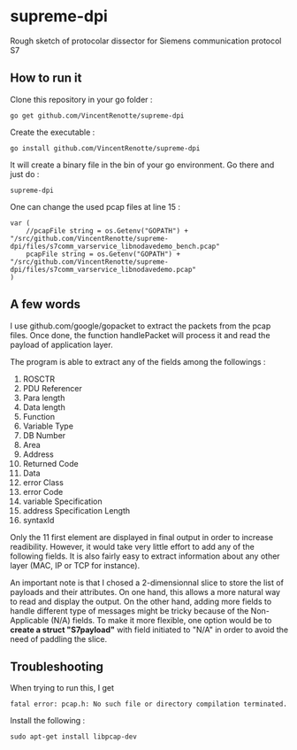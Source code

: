 # supreme-dpi
Rough sketch of protocolar dissector for Siemens communication protocol S7 
## How to run it
Clone this repository in your go folder :

`go get github.com/VincentRenotte/supreme-dpi`

Create the executable :

`go install github.com/VincentRenotte/supreme-dpi`

It will create a binary file in the bin of your go environment. Go there and just do :

`supreme-dpi`

One can change the used pcap files at line 15 :
```golang
var (
	//pcapFile string = os.Getenv("GOPATH") + "/src/github.com/VincentRenotte/supreme-dpi/files/s7comm_varservice_libnodavedemo_bench.pcap"
	pcapFile string = os.Getenv("GOPATH") + "/src/github.com/VincentRenotte/supreme-dpi/files/s7comm_varservice_libnodavedemo.pcap"
)
```

## A few words
I use github.com/google/gopacket to extract the packets from the pcap files. Once done, the function handlePacket will process it and read the payload of application layer.

The program is able to extract any of the fields among the followings :
1. ROSCTR    
2. PDU Referencer
3. Para length
4. Data length  
5. Function 
6. Variable Type 
7. DB Number 
8. Area      
9. Address   
10. Returned Code 
11. Data  
12. error Class
13. error Code  
14. variable Specification
15. address Specification Length
16. syntaxId

Only the 11 first element are displayed in final output in order to increase readibility. However, it would take very little effort to add any of the following fields. It is also fairly easy to extract information about any other layer (MAC, IP or TCP for instance).

An important note is that I chosed a 2-dimensionnal slice to store the list of payloads and their attributes. On one hand, this allows a more natural way to read and display the output. On the other hand, adding more fields to handle different type of messages might be tricky because of the Non-Applicable (N/A) fields. To make it more flexible, one option would be to **create a struct "S7payload"** with field initiated to "N/A" in order to avoid the need of paddling the slice. 

## Troubleshooting
When trying to run this, I get 

`fatal error: pcap.h: No such file or directory compilation terminated.`

Install the following :

`sudo apt-get install libpcap-dev`